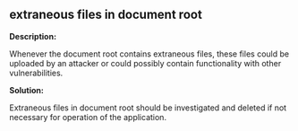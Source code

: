 
extraneous files in document root
-------


**Description:**

Whenever the document root contains extraneous files, these files could be uploaded by an attacker or could possibly contain functionality with other vulnerabilities.



**Solution:**

Extraneous files in document root should be investigated and deleted if not necessary for operation of the application.	